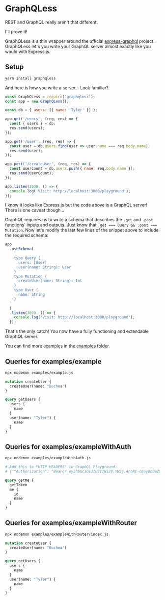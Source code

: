 # GraphQLess

REST and GraphQL really aren't that different.

I'll prove it!

GraphQLess is a thin wrapper around the official [express-graphql](https://github.com/graphql/express-graphql) project. GraphQLess let's you write your GraphQL server almost exactly like you would with Express.js.

## Setup

```bash
yarn install graphqless
```

And here is how you write a server... Look familiar?

```jsx
const GraphQLess = require('graphqless');
const app = new GraphQLess();

const db = { users: [{ name: 'Tyler' }] };

app.get('/users', (req, res) => {
  const { users } = db;
  res.send(users);
});

app.get('/user', (req, res) => {
  const user = db.users.find(user => user.name === req.body.name);
  res.send(user);
});

app.post('/createUser', (req, res) => {
  const userCount = db.users.push({ name: req.body.name });
  res.send(userCount);
});

app.listen(3000, () => {
  console.log('Visit: http://localhost:3000/playground');
});
```

I know it looks like Express.js but the code above is a GraphQL server! There is one caveat though...

GraphQL requires us to write a schema that describes the `.get` and `.post` functions' inputs and outputs.
Just know that `.get === Query && .post === Mutation`. Now let's modify the last few lines of the snippet above to include the required schema:

```jsx
app
  .useSchema(
    `
    type Query {
      users: [User]
      user(name: String): User
    }
    type Mutation {
      createUser(name: String): Int
    }
    type User {
      name: String
    }
  `
  )
  .listen(3000, () => {
    console.log('Visit: http://localhost:3000/playground');
  });
```

That's the only catch! You now have a fully functioning and extendable GraphQL server.

You can find more examples in the [examples](/examples) folder.

## Queries for examples/example

```bash
npx nodemon examples/example.js
```

```graphql
mutation createUser {
  createUser(name: "Buchea")
}

query getUsers {
  users {
    name
  }
  user(name: "Tyler") {
    name
  }
}
```

## Queries for examples/exampleWithAuth

```bash
npx nodemon examples/exampleWithAuth.js
```

```graphql
# Add this to "HTTP HEADERS" in GraphQL Playground:
# { "Authorization": "Bearer eyJhbGciOiJIUzI1NiJ9.YWJj.4noRC-c0ay0hOeZ5Cgc80MVS0P4p4FrR2lJFzMNSnE4" }

query getMe {
  getToken
  me {
    id
    name
  }
}
```

## Queries for examples/exampleWithRouter

```bash
npx nodemon examples/exampleWithRouter/index.js
```

```graphql
mutation createUser {
  createUser(name: "Buchea")
}

query getUsers {
  users {
    name
  }
  user(name: "Tyler") {
    name
  }
}
```
